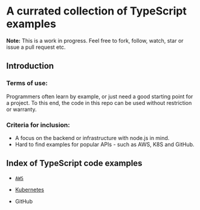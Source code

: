 # A currated collection of TypeScript examples

**Note:** This is a work in progress. Feel free to fork, follow, watch, star or issue a pull request etc.
## Introduction

### Terms of use:
Programmers often learn by example, or just need a good starting point for a project. To this end, the code in this repo can be used without restriction or warranty.

### Criteria for inclusion:

* A focus on the backend or infrastructure with node.js in mind.
* Hard to find examples for popular APIs - such as AWS, K8S and GitHub.
## Index of TypeScript code examples

* [`AWS`](./aws)

* [Kubernetes](./k8s)

* GitHub

